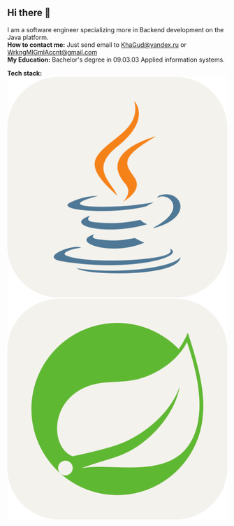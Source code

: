 ## Hi there 👋

I am a software engineer specializing more in Backend development on the Java platform.  
**How to contact me:** Just send email to KhaGud@yandex.ru or WrkngMlGmlAccnt@gmail.com  
**My Education:** Bachelor's degree in 09.03.03 Applied information systems.  

**Tech stack:**
![Java](assets/Java-Light.svg) ![Spring](assets/Spring-Light.svg)


